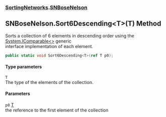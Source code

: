 ### [SortingNetworks](./SortingNetworks.md 'SortingNetworks').[SNBoseNelson](./SortingNetworks-SNBoseNelson.md 'SortingNetworks.SNBoseNelson')
## SNBoseNelson.Sort6Descending&lt;T&gt;(T) Method
Sorts a collection of 6 elements in descending order using the [System.IComparable&lt;&gt;](https://docs.microsoft.com/en-us/dotnet/api/System.IComparable-1 'System.IComparable`1') generic  
interface implementation of each element.  
```csharp
public static void Sort6Descending<T>(ref T p0);
```
#### Type parameters
<a name='SortingNetworks-SNBoseNelson-Sort6Descending-T-(T)-T'></a>
`T`  
The type of the elements of the collection.  
  
#### Parameters
<a name='SortingNetworks-SNBoseNelson-Sort6Descending-T-(T)-p0'></a>
`p0` [T](#SortingNetworks-SNBoseNelson-Sort6Descending-T-(T)-T 'SortingNetworks.SNBoseNelson.Sort6Descending&lt;T&gt;(T).T')  
the reference to the first element of the collection  
  
